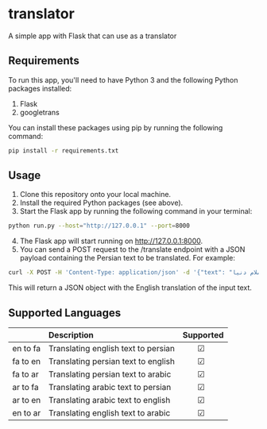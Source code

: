 # translator

A simple app with Flask that can use as a translator

## Requirements

To run this app, you'll need to have Python 3 and the following Python packages installed:

1. Flask
2. googletrans

You can install these packages using pip by running the following command:

```bash
pip install -r requirements.txt
```

## Usage

1. Clone this repository onto your local machine.
2. Install the required Python packages (see above).
3. Start the Flask app by running the following command in your terminal:

```bash
python run.py --host="http://127.0.0.1" --port=8000
```

4. The Flask app will start running on http://127.0.0.1:8000.
5. You can send a POST request to the /translate endpoint with a JSON payload containing the Persian text to be
   translated. For example:

```bash
curl -X POST -H 'Content-Type: application/json' -d '{"text": "سلام دنیا","source":"fa","target":"en"}' http://127.0.0.1:8000/translate
```

This will return a JSON object with the English translation of the input text.

## Supported Languages

|          | Description                         | Supported                               |
|:---------|:------------------------------------|:----------------------------------------|
| en to fa | Translating english text to persian | &nbsp;&nbsp; &nbsp;&nbsp; &nbsp;&#9745; |
| fa to en | Translating persian text to english | &nbsp;&nbsp; &nbsp;&nbsp; &nbsp;&#9745; |
| fa to ar | Translating persian text to arabic  | &nbsp;&nbsp; &nbsp;&nbsp; &nbsp;&#9745; |
| ar to fa | Translating arabic text to persian  | &nbsp;&nbsp; &nbsp;&nbsp; &nbsp;&#9745; |
| ar to en | Translating arabic text to english  | &nbsp;&nbsp; &nbsp;&nbsp; &nbsp;&#9745; |
| en to ar | Translating english text to arabic  | &nbsp;&nbsp; &nbsp;&nbsp; &nbsp;&#9745; |